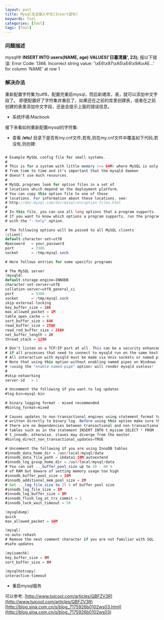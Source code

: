 ```yaml
---
layout: post
title: Mysql无法插入中文(Insert语句)
keywords: Tool
categories: [Tool]
tags: [Tool]
---
```

### 问题描述
mysql中 **INSERT INTO users(NAME, age) VALUES('日暮清晨', 23);**
报以下错误:
Error Code: 1366. Incorrect string value: '\xE6\x97\xA5\xE6\x9A\xAE...' for column 'NAME' at row 1

### 解决办法
重新配置字符集为utf8，配置完重启mysql，而后新建库，表，就可以添加中文字段了。
即便配置好了字符集并重启了，如果还在之前的库里创建表，或者在之前创建的表里添加中文字段，还是会提示上面的错误信息。

* 系统环境:Macbook

接下来看如何重新配置mysql的字符集:

* 查看 **/etc/** 目录下是否有my.cnf文件,若有,则在my.cnf文件中覆盖如下代码,若没有,则创建:

```java

# Example MySQL config file for small systems.  
#  
# This is for a system with little memory (<= 64M) where MySQL is only used  
# from time to time and it's important that the mysqld daemon  
# doesn't use much resources.  
#  
# MySQL programs look for option files in a set of  
# locations which depend on the deployment platform.  
# You can copy this option file to one of those  
# locations. For information about these locations, see:  
# http://dev.mysql.com/doc/mysql/en/option-files.html  
#  
# In this file, you can use all long options that a program supports.  
# If you want to know which options a program supports, run the program  
# with the "--help" option.  
 
# The following options will be passed to all MySQL clients  
[client]  
default-character-set=utf8  
#password   = your_password  
port        = 3306 
socket      = /tmp/mysql.sock  
 
# Here follows entries for some specific programs  
 
# The MySQL server   
[mysqld]  
default-storage-engine=INNODB  
character-set-server=utf8  
collation-server=utf8_general_ci  
port        = 3306 
socket      = /tmp/mysql.sock  
skip-external-locking  
key_buffer_size = 16K  
max_allowed_packet = 1M  
table_open_cache = 4 
sort_buffer_size = 64K  
read_buffer_size = 256K  
read_rnd_buffer_size = 256K  
net_buffer_length = 2K  
thread_stack = 128K  
 
# Don't listen on a TCP/IP port at all. This can be a security enhancement,  
# if all processes that need to connect to mysqld run on the same host.  
# All interaction with mysqld must be made via Unix sockets or named pipes.  
# Note that using this option without enabling named pipes on Windows  
# (using the "enable-named-pipe" option) will render mysqld useless!  
#   
#skip-networking  
server-id   = 1 
 
# Uncomment the following if you want to log updates  
#log-bin=mysql-bin  
 
# binary logging format - mixed recommended  
#binlog_format=mixed  
 
# Causes updates to non-transactional engines using statement format to be  
# written directly to binary log. Before using this option make sure that  
# there are no dependencies between transactional and non-transactional  
# tables such as in the statement INSERT INTO t_myisam SELECT * FROM  
# t_innodb; otherwise, slaves may diverge from the master.  
#binlog_direct_non_transactional_updates=TRUE  
 
# Uncomment the following if you are using InnoDB tables  
#innodb_data_home_dir = /usr/local/mysql/data  
#innodb_data_file_path = ibdata1:10M:autoextend  
#innodb_log_group_home_dir = /usr/local/mysql/data  
# You can set .._buffer_pool_size up to 50 - 80 %  
# of RAM but beware of setting memory usage too high  
#innodb_buffer_pool_size = 16M  
#innodb_additional_mem_pool_size = 2M  
# Set .._log_file_size to 25 % of buffer pool size  
#innodb_log_file_size = 5M  
#innodb_log_buffer_size = 8M  
#innodb_flush_log_at_trx_commit = 1 
#innodb_lock_wait_timeout = 50 
 
[mysqldump]  
quick  
max_allowed_packet = 16M  
 
[mysql]  
no-auto-rehash  
# Remove the next comment character if you are not familiar with SQL  
#safe-updates  
 
[myisamchk]  
key_buffer_size = 8M  
sort_buffer_size = 8M  
 
[mysqlhotcopy]  
interactive-timeout 

```
 

* 重启mysql服务

可以参考:
[http://www.tuicool.com/articles/QBFZV3R](http://www.tuicool.com/articles/QBFZV3R)
[http://blog.sina.com.cn/s/blog_7175926b0102ws03.html](http://blog.sina.com.cn/s/blog_7175926b0102ws03)

 

